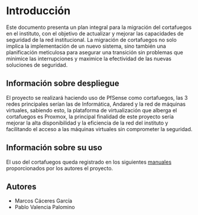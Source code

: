 # Introducción
Este documento presenta un plan integral para la migración del cortafuegos en el instituto, con el objetivo de actualizar y mejorar las capacidades de seguridad de la red institucional. La migración de cortafuegos no solo implica la implementación de un nuevo sistema, sino también una planificación meticulosa para asegurar una transición sin problemas que minimice las interrupciones y maximice la efectividad de las nuevas soluciones de seguridad.

## Información sobre despliegue
El proyecto se realizará haciendo uso de PfSense como cortafuegos, las 3 redes principales serían las de Informática, Andared y la red de  máquinas virtuales,
sabiendo esto, la plataforma de virtualización que alberga el cortafuegos es Proxmox, la principal finalidad de este proyecto sería mejorar la alta disponibilidad y la eficiencia de la red del instituto y facilitando el acceso a las máquinas virtuales sin comprometer la seguridad.

## Información sobre su uso
El uso del cortafuegos queda registrado en los siguientes [manuales]() proporcionados por los autores el proyecto.

## Autores
- Marcos Cáceres García
- Pablo Valencia Palomino


